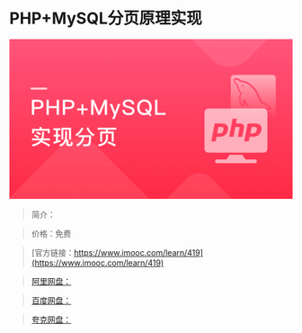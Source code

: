 # PHP+MySQL分页原理实现

![img](../../assets/5fe442e70001692b05400304.jpg)

> 简介：

> 价格：免费

> [官方链接：https://www.imooc.com/learn/419](https://www.imooc.com/learn/419)

> [阿里网盘：]()

> [百度网盘：]()

> [夸克网盘：]()
